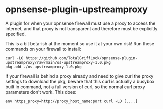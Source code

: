 # opnsense-plugin-upstreamproxy
A plugin for when your opnsense firewall must use a proxy to access the internet, and that proxy is not transparent and therefore must be explicitly specified.

This is a bit beta-ish at the moment so use it at your own risk! Run these commands on your firewall to install:

```
curl -LO https://github.com/TotalGriffLock/opnsense-plugin-upstreamproxy/raw/main/os-upstreamproxy-1.0.pkg
pkg add ./os-upstreamproxy-1.0.pkg
```

If your firewall is behind a proxy already and need to give curl the proxy settings to download the pkg, beware that this curl is actually a busybox built in command, not a full version of curl, so the normal curl proxy parameters don't work. This does:
```
env https_proxy=http://proxy_host_name:port curl -LO [....]
